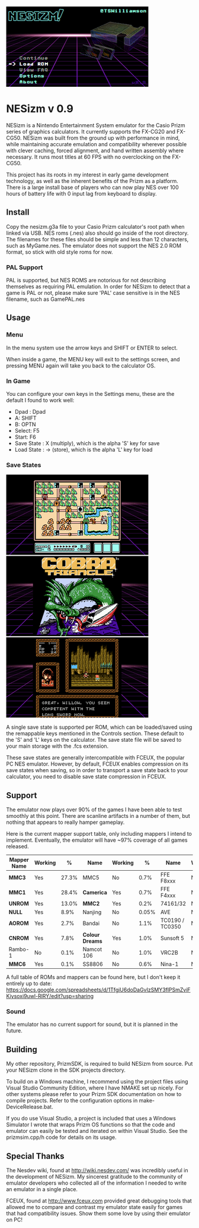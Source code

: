 ![Menu Screen](gfx/Menu.png)

# NESizm v 0.9
NESizm is a Nintendo Entertainment System emulator for the Casio Prizm series of graphics calculators. It currently supports the FX-CG20 and FX-CG50. NESizm was built from the ground up with performance in mind, while maintaining accurate emulation and compatibility wherever possible with clever caching, forced alignment, and hand written assembly where necessary. It runs most titles at 60 FPS with no overclocking on the FX-CG50.

This project has its roots in my interest in early game development technology, as well as the inherent benefits of the Prizm as a platform. There is a large install base of players who can now play NES over 100 hours of battery life with 0 input lag from keyboard to display.

## Install

Copy the nesizm.g3a file to your Casio Prizm calculator's root path when linked via USB. NES roms (.nes) also should go inside of the root directory. The filenames for these files should be simple and less than 12 characters, such as MyGame.nes. The emulator does not support the NES 2.0 ROM format, so stick with old style roms for now.

### PAL Support

PAL is supported, but NES ROMS are notorious for not describing themselves as requiring PAL emulation. In order for NESizm to detect that a game is PAL or not, please make sure 'PAL' case sensitive is in the NES filename, such as GamePAL.nes 

## Usage

### Menu

In the menu system use the arrow keys and SHIFT or ENTER to select.

When inside a game, the MENU key will exit to the settings screen, and pressing MENU again will take you back to the calculator OS.

### In Game

You can configure your own keys in the Settings menu, these are the default I found to work well:

- Dpad : Dpad
- A: SHIFT
- B: OPTN
- Select: F5
- Start: F6
- Save State : X (multiply), which is the alpha 'S' key for save
- Load State : -> (store), which is the alpha 'L' key for load

### Save States

![Screenshot1](gfx/Shot1.png) ![Screenshot2](gfx/Shot2.png) ![Screenshot3](gfx/Shot3.png)
 
A single save state is supported per ROM, which can be loaded/saved using the remappable keys mentioned in the Controls section. These default to the 'S' and 'L' keys on the calculator. The save state file will be saved to your main storage with the .fcs extension.

These save states are generally intercompatible with FCEUX, the popular PC NES emulator. However, by default, FCEUX enables compression on its save states when saving, so in order to transport a save state back to your calculator, you need to disable save state compression in FCEUX.

## Support

The emulator now plays over 90% of the games I have been able to test smoothly at this point. There are scanline artifacts in  a number of them, but nothing that appears to really hamper gameplay.

Here is the current mapper support table, only including mappers I intend to implement. Eventually, the emulator will have ~97% coverage of all games released.

Mapper Name | Working | % | Name | Working | % | Name | Working | %
-|-|-|-|-|-|-|-|-
**MMC3** | Yes| 27.3%     | MMC5 | No | 0.7%             | FFE F8xxx | No | 0.6%
**MMC1** | Yes | 28.4%    | **Camerica** | Yes | 0.7%        | FFE F4xxx | No | 0.5%
**UNROM** | Yes | 13.0%   | **MMC2** | Yes | 0.2%            | 74161/32 | No | 0.5%
**NULL** | Yes | 8.9%     | Nanjing | No | 0.05%         | AVE | No | 0.5%
**AOROM** | Yes | 2.7%    | Bandai | No | 1.1%           | TC0190 / TC0350 | No | 0.4%
**CNROM** | Yes | 7.8%    | **Colour Dreams** | Yes | 1.0%   | Sunsoft 5 | No | 0.4%
Rambo-1 |No | 0.1%    | Namcot 106 | No | 1.0%       | VRC2B | No | 0.3%
**MMC6** | Yes | 0.1%     | SS8806 | No | 0.6%           | Nina-1 | No | 0.3%

A full table of ROMs and mappers can be found here, but I don't keep it entirely up to date:
https://docs.google.com/spreadsheets/d/1TfgiU6doDaGvIzSMY3flPSmZviFKiysoxi9uwl-RlRY/edit?usp=sharing

### Sound

The emulator has no current support for sound, but it is planned in the future.

## Building

My other repository, PrizmSDK, is required to build NESizm from source. Put your NESizm clone in the SDK projects directory.

To build on a Windows machine, I recommend using the project files using Visual Studio Community Edition, where I have NMAKE set up nicely. For other systems please refer to your Prizm SDK documentation on how to compile projects. Refer to the configuration options in make-DeviceRelease.bat.

If you do use Visual Studio, a project is included that uses a Windows Simulator I wrote that wraps Prizm OS functions so that the code and emulator can easily be tested and iterated on within Visual Studio. See the prizmsim.cpp/h code for details on its usage.

## Special Thanks

The Nesdev wiki, found at http://wiki.nesdev.com/ was incredibly useful in the development of NESizm. My sincerest gratitude to the community of emulator developers who collected all of the information I needed to write an emulator in a single place.

FCEUX, found at http://www.fceux.com provided great debugging tools that allowed me to compare and contrast my emulator state easily for games that had compatibility issues. Show them some love by using their emulator on PC!

<!--stackedit_data:
eyJoaXN0b3J5IjpbMzA0NDY5NzE5LC0xMjQwMDMyMDQ1LDU0ND
k3MTU1MCwyOTM5NzU5MTZdfQ==
-->